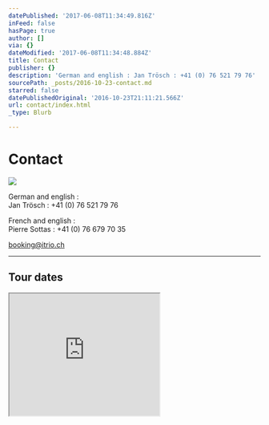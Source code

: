 ```yaml
---
datePublished: '2017-06-08T11:34:49.816Z'
inFeed: false
hasPage: true
author: []
via: {}
dateModified: '2017-06-08T11:34:48.884Z'
title: Contact
publisher: {}
description: 'German and english : Jan Trösch : +41 (0) 76 521 79 76'
sourcePath: _posts/2016-10-23-contact.md
starred: false
datePublishedOriginal: '2016-10-23T21:11:21.566Z'
url: contact/index.html
_type: Blurb

---
```

# Contact
![](https://s3-us-west-2.amazonaws.com/the-grid-img/p/bfc91fc279d50bad8254d2d29d7444267b05098b.jpg)

German and english :   
Jan Trösch : +41 (0) 76 521 79 76

French and english :   
Pierre Sottas : +41 (0) 76 679 70 35

booking@itrio.ch

---

## Tour dates

<iframe src="https://the-grid.github.io/ed-userhtml/?g=eJxVj0sOgkAQRPeegrRrGBOMIYbhFF6gnWk-AjOkuwnx9iLCwlrWe4uqEpOWqbbQqk53Y5ZlySSGpu9cn7k4GmTtRMUU1-Jyy3NI3IAiFg4pXTrfkELiUTHVlkay4JH7vfGk5DQVfQ8rUJ5pB3UMmro4RLZwrrfs5ImubzjOwR9cGYNMyBQUqkec-SuSlAarUymOu0kTYWdhPbDN-f-wdy-BqjQ_vfoAeZFXuQ" height="244" style=""></iframe>